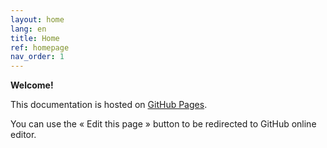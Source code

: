```yaml
---
layout: home
lang: en
title: Home
ref: homepage
nav_order: 1
---
```


**Welcome!**

This documentation is hosted on [GitHub Pages](https://pages.github.com/).

You can use the « Edit this page » button to be redirected to GitHub online editor.

